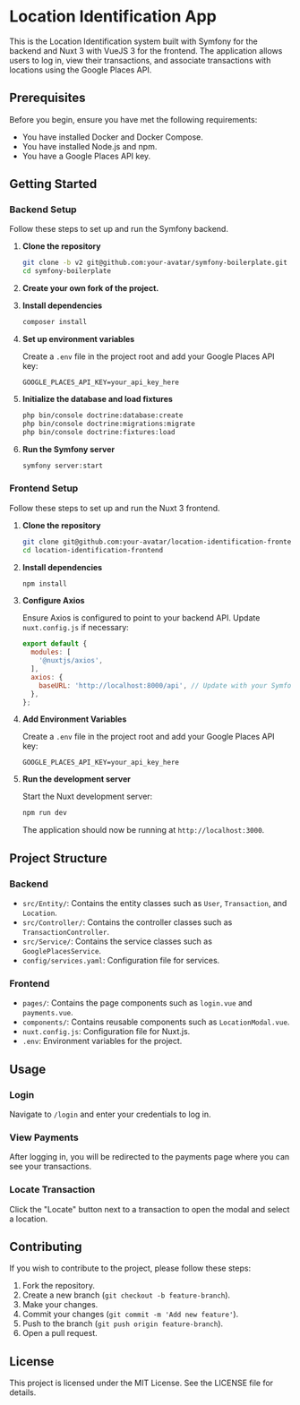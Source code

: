 # Location Identification App

This is the Location Identification system built with Symfony for the backend and Nuxt 3 with VueJS 3 for the frontend. The application allows users to log in, view their transactions, and associate transactions with locations using the Google Places API.

## Prerequisites

Before you begin, ensure you have met the following requirements:
- You have installed Docker and Docker Compose.
- You have installed Node.js and npm.
- You have a Google Places API key.

## Getting Started

### Backend Setup

Follow these steps to set up and run the Symfony backend.

1. **Clone the repository**

    ```bash
    git clone -b v2 git@github.com:your-avatar/symfony-boilerplate.git
    cd symfony-boilerplate
    ```

2. **Create your own fork of the project.**

3. **Install dependencies**

    ```bash
    composer install
    ```

4. **Set up environment variables**

    Create a `.env` file in the project root and add your Google Places API key:

    ```env
    GOOGLE_PLACES_API_KEY=your_api_key_here
    ```

5. **Initialize the database and load fixtures**

    ```bash
    php bin/console doctrine:database:create
    php bin/console doctrine:migrations:migrate
    php bin/console doctrine:fixtures:load
    ```

6. **Run the Symfony server**

    ```bash
    symfony server:start
    ```

### Frontend Setup

Follow these steps to set up and run the Nuxt 3 frontend.

1. **Clone the repository**

    ```bash
    git clone git@github.com:your-avatar/location-identification-frontend.git
    cd location-identification-frontend
    ```

2. **Install dependencies**

    ```bash
    npm install
    ```

3. **Configure Axios**

    Ensure Axios is configured to point to your backend API. Update `nuxt.config.js` if necessary:

    ```js
    export default {
      modules: [
        '@nuxtjs/axios',
      ],
      axios: {
        baseURL: 'http://localhost:8000/api', // Update with your Symfony API base URL
      },
    };
    ```

4. **Add Environment Variables**

    Create a `.env` file in the project root and add your Google Places API key:

    ```env
    GOOGLE_PLACES_API_KEY=your_api_key_here
    ```

5. **Run the development server**

    Start the Nuxt development server:

    ```bash
    npm run dev
    ```

    The application should now be running at `http://localhost:3000`.

## Project Structure

### Backend

- `src/Entity/`: Contains the entity classes such as `User`, `Transaction`, and `Location`.
- `src/Controller/`: Contains the controller classes such as `TransactionController`.
- `src/Service/`: Contains the service classes such as `GooglePlacesService`.
- `config/services.yaml`: Configuration file for services.

### Frontend

- `pages/`: Contains the page components such as `login.vue` and `payments.vue`.
- `components/`: Contains reusable components such as `LocationModal.vue`.
- `nuxt.config.js`: Configuration file for Nuxt.js.
- `.env`: Environment variables for the project.

## Usage

### Login

Navigate to `/login` and enter your credentials to log in.

### View Payments

After logging in, you will be redirected to the payments page where you can see your transactions.

### Locate Transaction

Click the "Locate" button next to a transaction to open the modal and select a location.

## Contributing

If you wish to contribute to the project, please follow these steps:

1. Fork the repository.
2. Create a new branch (`git checkout -b feature-branch`).
3. Make your changes.
4. Commit your changes (`git commit -m 'Add new feature'`).
5. Push to the branch (`git push origin feature-branch`).
6. Open a pull request.

## License

This project is licensed under the MIT License. See the LICENSE file for details.
